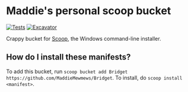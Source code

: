 # Maddie's personal scoop bucket

<!-- Uncomment the following line after replacing placeholders -->
[![Tests](https://github.com/MaddieMewmews/Bridget/actions/workflows/ci.yml/badge.svg)](https://github.com/MaddieMewmews/Bridget/actions/workflows/ci.yml) [![Excavator](https://github.com/MaddieMewmews/Bridget/actions/workflows/excavator.yml/badge.svg)](https://github.com/MaddieMewmews/Bridget/actions/workflows/excavator.yml)

Crappy bucket for [Scoop](https://scoop.sh), the Windows command-line installer.

How do I install these manifests?
---------------------------------

To add this bucket, run `scoop bucket add Bridget https://github.com/MaddieMewmews/Bridget`. To install, do `scoop install <manifest>`.

